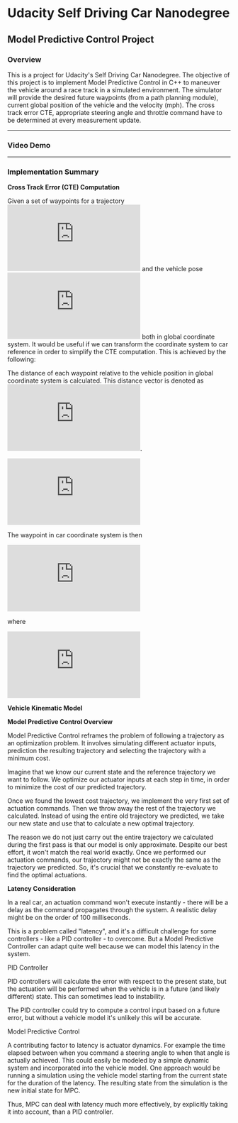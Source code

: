 # Udacity Self Driving Car Nanodegree
## Model Predictive Control Project 

### Overview

This is a project for Udacity's Self Driving Car Nanodegree. The objective of this project is to implement Model Predictive Control in C++ to maneuver the vehicle around a race track in a simulated environment. The simulator will provide the desired future waypoints (from a path planning module), current global position of the vehicle and the velocity (mph). The cross track error CTE, appropriate steering angle and throttle command have to be determined at every measurement update.

---

### Video Demo



---

### Implementation Summary

**Cross Track Error (CTE) Computation**

Given a set of waypoints for a trajectory ![](https://latex.codecogs.com/gif.latex?%5Cleft%5C%7B%28x_%7Bw%2C1%7D%2Cy_%7Bw%2C1%7D%29%5E%7BT%7D%2C%28x_%7Bw%2C2%7D%2Cy_%7Bw%2C2%7D%29%5E%7BT%7D%2C...%2C%28x_%7Bw%2Cn%7D%2Cy_%7Bw%2Cn%7D%29%5E%7BT%7D%5Cright%5C%7D) and the vehicle pose ![](https://latex.codecogs.com/gif.latex?%28x_%7Bp%7D%2Cy_%7Bp%7D%2C%5Ctheta_%7Bp%7D%29%5ET) both in global coordinate system. It would be useful if we can transform the coordinate system to car reference in order to simplify the CTE computation. This is achieved by the following:

The distance of each waypoint relative to the vehicle position in global coordinate system is calculated. This distance vector is denoted as ![](https://latex.codecogs.com/gif.latex?%5Cboldsymbol%7B%5E%7Bglobal%7D%5Ctextrm%7Bx%7D_%7Bcentered%7D%7D).

![](https://latex.codecogs.com/gif.latex?%5Cboldsymbol%7B%5E%7Bglobal%7D%5Ctextrm%7Bx%7D_%7Bcentered%7D%7D%3D%5Cbegin%7Bpmatrix%7Dx_%7Bcentered%7D%5C%5Cy_%7Bcentered%7D%5Cend%7Bpmatrix%7D%3D%5Cbegin%7Bpmatrix%7Dx_%7Bw%2Ci%7D%5C%5Cy_%7Bw%2Ci%7D%5Cend%7Bpmatrix%7D-%5Cbegin%7Bpmatrix%7Dx_%7Bp%7D%5C%5Cy_%7Bp%7D%5Cend%7Bpmatrix%7D)

The waypoint in car coordinate system is then 

![](https://latex.codecogs.com/gif.latex?%5Cboldsymbol%7B%5E%7Bcar%7D%5Ctextrm%7Bx%7D_%7Bw%2Ci%7D%7D%3D%5Cboldsymbol%7B%5E%7Bcar%7D%5Ctextrm%7BR%7D_%7Bglobal%7D%7D%5Ccdot%20%5Cboldsymbol%7B%5E%7Bglobal%7D%5Ctextrm%7Bx%7D_%7Bcentered%7D%7D)

where 

![](https://latex.codecogs.com/gif.latex?%5Cboldsymbol%7B%5E%7Bcar%7D%5Ctextrm%7BR%7D_%7Bglobal%7D%7D%3D%5Cbegin%7Bbmatrix%7Dcos%28-%5Ctheta_%7Bp%7D%29%26-sin%28-%5Ctheta_%7Bp%7D%29%5C%5Csin%28-%5Ctheta_%7Bp%7D%29%26cos%28-%5Ctheta_%7Bp%7D%29%5Cend%7Bbmatrix%7D)

**Vehicle Kinematic Model**

**Model Predictive Control Overview**

Model Predictive Control reframes the problem of following a trajectory as an optimization problem. It involves simulating different actuator inputs, prediction the resulting trajectory and selecting the trajectory with a minimum cost.

Imagine that we know our current state and the reference trajectory we want to follow. We optimize our actuator inputs at each step in time, in order to minimize the cost of our predicted trajectory.

Once we found the lowest cost trajectory, we implement the very first set of actuation commands. Then we throw away the rest of the trajectory we calculated. Instead of using the entire old trajectory we predicted, we take our new state and use that to calculate a new optimal trajectory.

The reason we do not just carry out the entire trajectory we calculated during the first pass is that our model is only approximate. Despite our best effort, it won't match the real world exactly. Once we performed our actuation commands, our trajectory might not be exactly the same as the trajectory we predicted. So, it's crucial that we constantly re-evaluate to find the optimal actuations.


**Latency Consideration**

In a real car, an actuation command won't execute instantly - there will be a delay as the command propagates through the system. A realistic delay might be on the order of 100 milliseconds.

This is a problem called "latency", and it's a difficult challenge for some controllers - like a PID controller - to overcome. But a Model Predictive Controller can adapt quite well because we can model this latency in the system.

PID Controller

PID controllers will calculate the error with respect to the present state, but the actuation will be performed when the vehicle is in a future (and likely different) state. This can sometimes lead to instability.

The PID controller could try to compute a control input based on a future error, but without a vehicle model it's unlikely this will be accurate.

Model Predictive Control

A contributing factor to latency is actuator dynamics. For example the time elapsed between when you command a steering angle to when that angle is actually achieved. This could easily be modeled by a simple dynamic system and incorporated into the vehicle model. One approach would be running a simulation using the vehicle model starting from the current state for the duration of the latency. The resulting state from the simulation is the new initial state for MPC.

Thus, MPC can deal with latency much more effectively, by explicitly taking it into account, than a PID controller.

